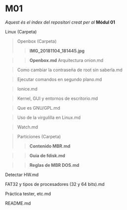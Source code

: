 # M01
*Aquest és el índex del repositori creat per al* **Módul 01**

Linux (Carpeta)
> Openbox (Carpeta)
>> **IMG_20181104_181445.jpg**

>> **Openbox.md**
> Arquitectura onion.md

> Como cambiar la contraseña de root sin saberla.md

> Ejecutar comandos en segundo plano.md

> Ionice.md

> Kernel, GUI y entornos de escritorio.md

> Que es GNU/GPL.md

> Uso de la virgulilla en Linux.md

> Watch.md

> Particiones (Carpeta)
>> **Contenido MBR.md**

>> **Guia de fdisk.md**

>> **Reglas de MBR DOS.md**

Detectar HW.md

FAT32 y tipos de procesadores (32 y 64 bits).md

Práctica tester, etc.md

README.md
